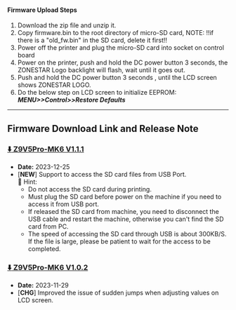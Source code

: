 #### Firmware Upload Steps 
1. Download the zip file and unzip it.
2. Copy firmware.bin to the root directory of micro-SD card, 
NOTE: !!if there is a "old_fw.bin" in the SD card, delete it first!!
3. Power off the printer and plug the micro-SD card into socket on control board
4. Power on the printer, push and hold the DC power button 3 seconds, the ZONESTAR Logo backlight will flash, wait until it goes out.
5. Push and hold the DC power button 3 seconds , until the LCD screen shows ZONESTAR LOGO.
6. Do the below step on LCD screen to initialize EEPROM: ***MENU>>Control>>Restore Defaults***

----
## Firmware Download Link and Release Note
### [:arrow_down: Z9V5Pro-MK6 V1.1.1](./Z9V5ProMK6_V1_1_1.zip)
- **Date:** 2023-12-25
- [**NEW**] Support to access the SD card files from USB Port.      
  :pushpin: Hint:      
  - Do not access the SD card during printing.
  - Must plug the SD card before power on the machine if you need to access it from USB port.
  - If released the SD card from machine, you need to disconnect the USB cable and restart the machine, otherwise you can't find the SD card from PC.
  - The speed of accessing the SD card through USB is about 300KB/S. If the file is large, please be patient to wait for the access to be completed.

### [:arrow_down: Z9V5Pro-MK6 V1.0.2](./Z9V5ProMK6_V1_0_2.zip)
- **Date:** 2023-11-29
- [**CHG**] Improved the issue of sudden jumps when adjusting values on LCD screen.
